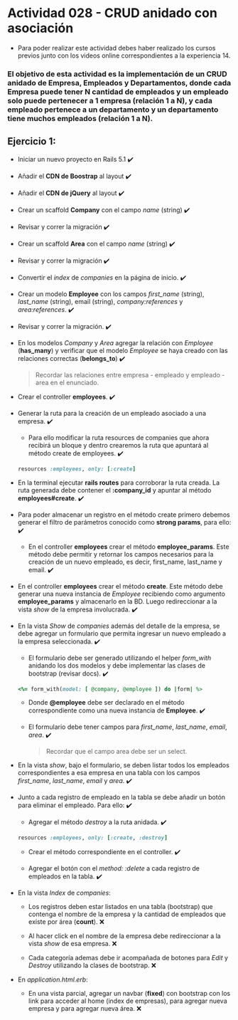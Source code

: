 # Actividad 028 - CRUD anidado con asociación

- Para poder realizar este actividad debes haber realizado los cursos previos junto con los videos online correspondientes a la experiencia 14.

### El objetivo de esta actividad es la implementación de un CRUD anidado de Empresa, Empleados y Departamentos, donde cada Empresa puede tener N cantidad de empleados y un empleado solo puede pertenecer a 1 empresa (relación 1 a N), y cada empleado pertenece a un departamento y un departamento tiene muchos empleados (relación 1 a N).

## Ejercicio 1:

- Iniciar un nuevo proyecto en Rails 5.1 :heavy_check_mark:

- Añadir el **CDN de Boostrap** al layout :heavy_check_mark:

- Añadir el **CDN de jQuery** al layout :heavy_check_mark:

- Crear un scaffold **Company** con el campo *name* (string) :heavy_check_mark:

- Revisar y correr la migración :heavy_check_mark:

- Crear un scaffold **Area** con el campo *name* (string) :heavy_check_mark:

- Revisar y correr la migración :heavy_check_mark:

- Convertir el *index* de *companies* en la página de inicio. :heavy_check_mark:

- Crear un modelo **Employee** con los campos *first_name* (string), *last_name* (string), email (string), *company:references* y *area:references*. :heavy_check_mark:

- Revisar y correr la migración. :heavy_check_mark:

- En los modelos *Company* y *Area* agregar la relación con *Employee* (**has_many**) y verificar que el modelo *Employee* se haya creado con las relaciones correctas (**belongs_to**) :heavy_check_mark:

    > Recordar las relaciones entre empresa - empleado y empleado - area en el enunciado.

- Crear el controller **employees**. :heavy_check_mark:

- Generar la ruta para la creación de un empleado asociado a una empresa. :heavy_check_mark:

    - Para ello modificar la ruta resources de companies que ahora recibirá un bloque y dentro crearemos la ruta que apuntará al método create de employees. :heavy_check_mark:
    
    ~~~ruby
    resources :employees, only: [:create]
    ~~~

- En la terminal ejecutar **rails routes** para corroborar la ruta creada. La ruta generada debe contener el **:company_id** y apuntar al método **employees#create**. :heavy_check_mark:

- Para poder almacenar un registro en el método create primero debemos generar el filtro de parámetros conocido como **strong params**, para ello: :heavy_check_mark:

    - En el controller **employees** crear el método **employee_params**. Este método debe permitir y retornar los campos necesarios para la creación de un nuevo empleado, es decir, first_name, last_name y email. :heavy_check_mark:

- En el controller **employees** crear el método **create**. Este método debe generar una nueva instancia de *Employee* recibiendo como argumento **employee_params** y almacenarlo en la BD. Luego redireccionar a la vista *show* de la empresa involucrada. :heavy_check_mark:

- En la vista *Show* de *companies* además del detalle de la empresa, se debe agregar un formulario que permita ingresar un nuevo empleado a la empresa seleccionada. :heavy_check_mark:

    - El formulario debe ser generado utilizando el helper *form_with* anidando los dos modelos y debe implementar las clases de bootstrap (revisar docs). :heavy_check_mark:

    ~~~ruby
    <%= form_with(model: [ @company, @employee ]) do |form| %>
    ~~~

    - Donde **@employee** debe ser declarado en el método correspondiente como una nueva instancia de **Employee**. :heavy_check_mark:

    - El formulario debe tener campos para *first_name*, *last_name*, *email*, *area*. :heavy_check_mark:
    
    	> Recordar que el campo area debe ser un select.

- En la vista *show*, bajo el formulario, se deben listar todos los empleados correspondientes a esa empresa en una tabla con los campos *first_name*, *last_name*, *email* y *area*. :heavy_check_mark:

- Junto a cada registro de empleado en la tabla se debe añadir un botón para eliminar el empleado. Para ello: :heavy_check_mark:

    - Agregar el método *destroy* a la ruta anidada. :heavy_check_mark:

     ~~~ruby
     resources :employees, only: [:create, :destroy]
     ~~~

     - Crear el método correspondiente en el controller. :heavy_check_mark:

     - Agregar el botón con el *method: :delete* a cada registro de empleados en la tabla. :heavy_check_mark:

- En la vista *Index* de *companies*: 
    - Los registros deben estar listados en una tabla (bootstrap) que contenga el nombre de la empresa y la cantidad de empleados que existe por área (**count**). :x:

    - Al hacer click en el nombre de la empresa debe redireccionar a la vista *show* de esa empresa. :x:

    - Cada categoría ademas debe ir acompañada de botones para *Edit* y *Destroy* utilizando la clases de bootstrap. :x:

- En *application.html.erb*:
	- En una vista parcial, agregar un navbar (**fixed**) con bootstrap con los link para acceder al home (index de empresas), para agregar nueva empresa y para agregar nueva área. :x: